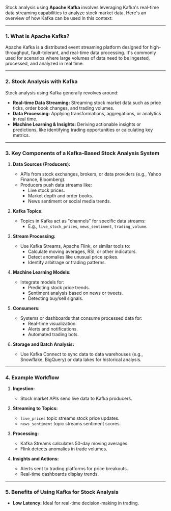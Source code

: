 Stock analysis using **Apache Kafka** involves leveraging Kafka's real-time data streaming capabilities to analyze stock market data. Here's an overview of how Kafka can be used in this context:

---

### 1. **What is Apache Kafka?**
Apache Kafka is a distributed event streaming platform designed for high-throughput, fault-tolerant, and real-time data processing. It's commonly used for scenarios where large volumes of data need to be ingested, processed, and analyzed in real time.

---

### 2. **Stock Analysis with Kafka**

Stock analysis using Kafka generally revolves around:
- **Real-time Data Streaming:** Streaming stock market data such as price ticks, order book changes, and trading volumes.
- **Data Processing:** Applying transformations, aggregations, or analytics in real time.
- **Machine Learning & Insights:** Deriving actionable insights or predictions, like identifying trading opportunities or calculating key metrics.

---

### 3. **Key Components of a Kafka-Based Stock Analysis System**

1. **Data Sources (Producers):**
   - APIs from stock exchanges, brokers, or data providers (e.g., Yahoo Finance, Bloomberg).
   - Producers push data streams like:
     - Live stock prices.
     - Market depth and order books.
     - News sentiment or social media trends.
  
2. **Kafka Topics:**
   - Topics in Kafka act as "channels" for specific data streams:
     - E.g., `live_stock_prices`, `news_sentiment`, `trading_volume`.

3. **Stream Processing:**
   - Use Kafka Streams, Apache Flink, or similar tools to:
     - Calculate moving averages, RSI, or other indicators.
     - Detect anomalies like unusual price spikes.
     - Identify arbitrage or trading patterns.

4. **Machine Learning Models:**
   - Integrate models for:
     - Predicting stock price trends.
     - Sentiment analysis based on news or tweets.
     - Detecting buy/sell signals.

5. **Consumers:**
   - Systems or dashboards that consume processed data for:
     - Real-time visualization.
     - Alerts and notifications.
     - Automated trading bots.

6. **Storage and Batch Analysis:**
   - Use Kafka Connect to sync data to data warehouses (e.g., Snowflake, BigQuery) or data lakes for historical analysis.

---

### 4. **Example Workflow**

1. **Ingestion:** 
   - Stock market APIs send live data to Kafka producers.
   
2. **Streaming to Topics:** 
   - `live_prices` topic streams stock price updates.
   - `news_sentiment` topic streams sentiment scores.
   
3. **Processing:**
   - Kafka Streams calculates 50-day moving averages.
   - Flink detects anomalies in trade volumes.

4. **Insights and Actions:**
   - Alerts sent to trading platforms for price breakouts.
   - Real-time dashboards display trends.

---

### 5. **Benefits of Using Kafka for Stock Analysis**
- **Low Latency:** Ideal for real-time decision-making in trading.
